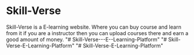 # Skill-Verse
Skill-Verse is a E-learning website. Where  you can buy course and learn from it if you are a instructor then you can upload courses there and earn a good amount of money.
"# Skill-Verse---E--Learning-Platform" 
"# Skill-Verse-E-Learning-Platform" 
"# Skill-Verse-E-Learning-Platform" 
